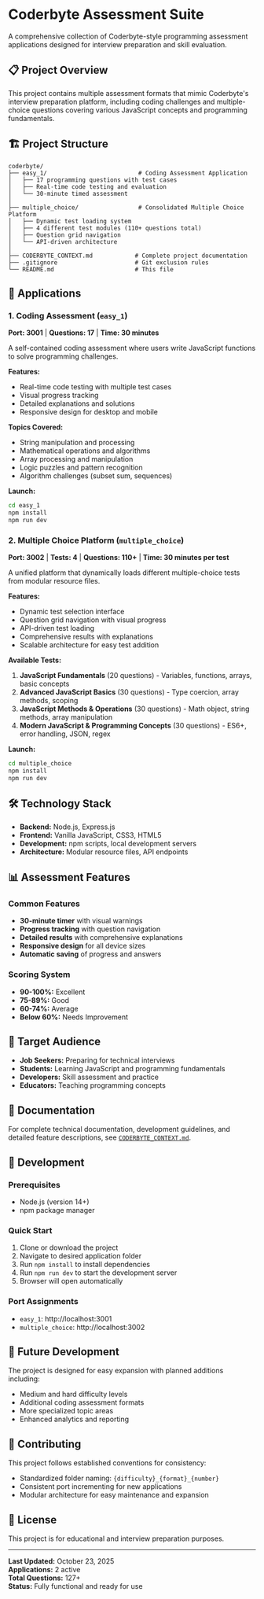 # Coderbyte Assessment Suite

A comprehensive collection of Coderbyte-style programming assessment applications designed for interview preparation and skill evaluation.

## 📋 Project Overview

This project contains multiple assessment formats that mimic Coderbyte's interview preparation platform, including coding challenges and multiple-choice questions covering various JavaScript concepts and programming fundamentals.

## 🏗️ Project Structure

```
coderbyte/
├── easy_1/                          # Coding Assessment Application
│   ├── 17 programming questions with test cases
│   ├── Real-time code testing and evaluation
│   └── 30-minute timed assessment
│
├── multiple_choice/                 # Consolidated Multiple Choice Platform
│   ├── Dynamic test loading system
│   ├── 4 different test modules (110+ questions total)
│   ├── Question grid navigation
│   └── API-driven architecture
│
├── CODERBYTE_CONTEXT.md            # Complete project documentation
├── .gitignore                      # Git exclusion rules
└── README.md                       # This file
```

## 🚀 Applications

### 1. Coding Assessment (`easy_1`)
**Port: 3001** | **Questions: 17** | **Time: 30 minutes**

A self-contained coding assessment where users write JavaScript functions to solve programming challenges.

**Features:**
- Real-time code testing with multiple test cases
- Visual progress tracking
- Detailed explanations and solutions
- Responsive design for desktop and mobile

**Topics Covered:**
- String manipulation and processing
- Mathematical operations and algorithms
- Array processing and manipulation
- Logic puzzles and pattern recognition
- Algorithm challenges (subset sum, sequences)

**Launch:**
```bash
cd easy_1
npm install
npm run dev
```

### 2. Multiple Choice Platform (`multiple_choice`)
**Port: 3002** | **Tests: 4** | **Questions: 110+** | **Time: 30 minutes per test**

A unified platform that dynamically loads different multiple-choice tests from modular resource files.

**Features:**
- Dynamic test selection interface
- Question grid navigation with visual progress
- API-driven test loading
- Comprehensive results with explanations
- Scalable architecture for easy test addition

**Available Tests:**
1. **JavaScript Fundamentals** (20 questions) - Variables, functions, arrays, basic concepts
2. **Advanced JavaScript Basics** (30 questions) - Type coercion, array methods, scoping
3. **JavaScript Methods & Operations** (30 questions) - Math object, string methods, array manipulation
4. **Modern JavaScript & Programming Concepts** (30 questions) - ES6+, error handling, JSON, regex

**Launch:**
```bash
cd multiple_choice
npm install
npm run dev
```

## 🛠️ Technology Stack

- **Backend:** Node.js, Express.js
- **Frontend:** Vanilla JavaScript, CSS3, HTML5
- **Development:** npm scripts, local development servers
- **Architecture:** Modular resource files, API endpoints

## 📊 Assessment Features

### Common Features
- **30-minute timer** with visual warnings
- **Progress tracking** with question navigation
- **Detailed results** with comprehensive explanations
- **Responsive design** for all device sizes
- **Automatic saving** of progress and answers

### Scoring System
- **90-100%:** Excellent
- **75-89%:** Good
- **60-74%:** Average
- **Below 60%:** Needs Improvement

## 🎯 Target Audience

- **Job Seekers:** Preparing for technical interviews
- **Students:** Learning JavaScript and programming fundamentals
- **Developers:** Skill assessment and practice
- **Educators:** Teaching programming concepts

## 📖 Documentation

For complete technical documentation, development guidelines, and detailed feature descriptions, see [`CODERBYTE_CONTEXT.md`](./CODERBYTE_CONTEXT.md).

## 🔧 Development

### Prerequisites
- Node.js (version 14+)
- npm package manager

### Quick Start
1. Clone or download the project
2. Navigate to desired application folder
3. Run `npm install` to install dependencies
4. Run `npm run dev` to start the development server
5. Browser will open automatically

### Port Assignments
- `easy_1`: http://localhost:3001
- `multiple_choice`: http://localhost:3002

## 🚀 Future Development

The project is designed for easy expansion with planned additions including:
- Medium and hard difficulty levels
- Additional coding assessment formats
- More specialized topic areas
- Enhanced analytics and reporting

## 📝 Contributing

This project follows established conventions for consistency:
- Standardized folder naming: `{difficulty}_{format}_{number}`
- Consistent port incrementing for new applications
- Modular architecture for easy maintenance and expansion

## 📄 License

This project is for educational and interview preparation purposes.

---

**Last Updated:** October 23, 2025  
**Applications:** 2 active  
**Total Questions:** 127+  
**Status:** Fully functional and ready for use